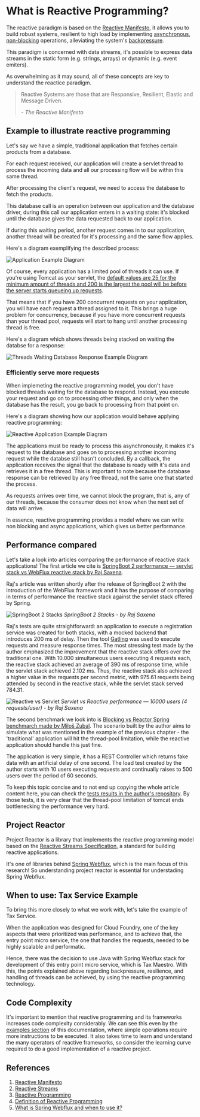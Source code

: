 # What is Reactive Programming?

The reactive paradigm is based on the [Reactive Manifesto](https://www.reactivemanifesto.org/), it allows you to build robust systems, resilient to high load by implementing [asynchronous](https://www.reactivemanifesto.org/glossary#Asynchronous), [non-blocking](https://www.reactivemanifesto.org/glossary#Non-Blocking) operations, alleviating the system's [backpressure](https://www.reactivemanifesto.org/glossary#Back-Pressure). 

This paradigm is concerned with data streams, it's possible to express data streams in the static form (e.g. strings, arrays) or dynamic (e.g. event emiters).

As overwhelming as it may sound, all of these concepts are key to understand the reactice paradigm.

> Reactive Systems are those that are Responsive, Resilient, Elastic and Message Driven.
>
> *- The Reactive Manifesto*

## Example to illustrate reactive programming

Let's say we have a simple, traditional application that fetches certain products from a database.

For each request received, our application will create a servlet thread to process the incoming data and all our processing flow will be within this same thread.

After processing the client's request, we need to access the database to fetch the products.

This database call is an operation between our application and the database driver, during this call our application enters in a waiting state: it's blocked until the database gives the data requested back to our application.

If during this waiting period, another request comes in to our application, another thread will be created for it's processing and the same flow applies.

Here's a diagram exemplifying the described process:

![Application Example Diagram](static/diagrams/example.png)

Of course, every application has a limited pool of threads it can use. If you're using Tomcat as your servlet, the [default values are 25 for the minimum amount of threads and 200 is the largest the pool will be before the server starts queueing up requests](https://www.baeldung.com/java-web-thread-pool-config#tomcat).

That means that if you have 200 concurrent requests on your application, you will have each request a thread assigned to it. This brings a huge problem for concurrency, because if you have more concurrent requests than your thread pool, requests will start to hang until another processing thread is free. 

Here's a diagram which shows threads being stacked on waiting the databse for a response:

![Threads Waiting Database Response Example Diagram](static/diagrams/threads_waiting.png)

### Efficiently serve more requests

When implemeting the reactive programming model, you don't have blocked threads waiting for the database to respond. Instead, you execute your request and go on to processing other things, and only when the database has the result, you go back to processing from that point on.

Here's a diagram showing how our application would behave applying reactive programming: 

![Reactive Application Example Diagram](static/diagrams/reactive_example.png)

The applications must be ready to process this asynchronously, it makes it's request to the database and goes on to processing another incoming request while the databse still hasn't concluded. By a callback, the application receives the signal that the database is ready with it's data and retrieves it in a free thread. This is important to note because the database response can be retrieved by any free thread, not the same one that started the process.

As requests arrives over time, we cannot block the program, that is, any of our threads, because the consumer does not know when the next set of data will arrive.

In essence, reactive programming provides a model where we can write non blocking and async applications, which gives us
better performance.

## Performance compared

Let's take a look into articles comparing the performance of reactive stack applications! The first article we cite is [SpringBoot 2 performance — servlet stack vs WebFlux reactive stack by Raj Saxena](https://medium.com/@the.raj.saxena/springboot-2-performance-servlet-stack-vs-webflux-reactive-stack-528ad5e9dadc).

Raj's article was written shortly after the release of SpringBoot 2 with the introduction of the WebFlux framework and it has the purpose of comparing in terms of performance the reactive stack against the servlet stack offered by Spring.

![SpringBoot 2 Stacks](static/spring-boot-stacks-raj-saxena.png)
*SpringBoot 2 Stacks - by Raj Saxena*

Raj's tests are quite straightforward: an application to execute a registration service was created for both stacks, with a mocked backend that introduces 200 ms of delay. Then the tool [Gatling](https://gatling.io/) was used to execute requests and measure response times. The most stressing test made by the author emphasized the improvement that the reactive stack offers over the traditional one. With 10.000 simultaneous users executing 4 requests each, the reactive stack achieved an average of 390 ms of response time, while the servlet stack achieved 2.102 ms. Thus, the reactive stack also achieved a higher value in the requests per second metric, with 975.61 requests being attended by second in the reactive stack, while the servlet stack served 784.31.

![Reactive vs Servlet](static/reactive-stack-vs-servlet-stack-raj-saxena.png)
*Servlet vs Reactive performance — 10000 users (4 requests/user) - by Raj Saxena*

The second benchmark we look into is [Blocking vs Reactor Spring benchmarch made by Miloš Zubal](https://github.com/mzubal/spring-reactor-benchmark). The scenario built by the author aims to simulate what was mentioned in the example of the previous chapter - the 'traditional' application will hit the thread-pool limitation, while the reactive application should handle this just fine.

The application is very simple, it has a REST Controller which returns fake data with an artificial delay of one second. The load test created by the author starts with 10 users executing requests and continually raises to 500 users over the period of 60 seconds.

To keep this topic concise and to not end up copying the whole article content here, you can check the [tests results in the author's repository](https://github.com/mzubal/spring-reactor-benchmark#results). By those tests, it is very clear that the thread-pool limitation of tomcat ends bottlenecking the performance very hard. 

## Project Reactor

Project Reactor is a library that implements the reactive programming model based on the [Reactive Streams Specification](https://www.reactive-streams.org/), a standard for building reactive applications. 

It's one of libraries behind [Spring Webflux](https://docs.spring.io/spring/docs/current/spring-framework-reference/web-reactive.html), which is the main focus of this research! So understanding project reactor is essential for understading Spring Webflux.

## When to use: Tax Service Example

To bring this more closely to what we work with, let's take the example of Tax Service.

When the application was designed for Cloud Foundry, one of the key aspects that were prioritized was performance, and to achieve that, the entry point micro service, the one that handles the requests, needed to be highly scalable and performatic.

Hence, there was the decision to use Java with Spring Webflux stack for development of this entry point micro service, which is Tax Maestro. With this, the points explained above regarding backpressure, resilience, and handling of threads can be achieved, by using the reactive programming technology. 

## Code Complexity

It's important to mention that reactive programming and its frameworks increases code complexity considerably. We can see this even by the [examples section](./initial-concepts.md#manipulating-and-managing-reactive-streams) of this documentation, where simple operations require more instructions to be executed. It also takes time to learn and understand the many operators of reactive frameworks, so consider the learning curve required to do a good implementation of a reactive project.

## References

1. [Reactive Manifesto](https://www.reactivemanifesto.org/)
2. [Reactive Streams](https://www.reactive-streams.org/)
3. [Reactive Programming](https://paulstovell.com/reactive-programming/)
4. [Definition of Reactive Programming](https://en.wikipedia.org/wiki/Reactive_programming)
5. [What is Spring Webflux and when to use it?](https://www.youtube.com/watch?v=M3jNn3HMeWg)
